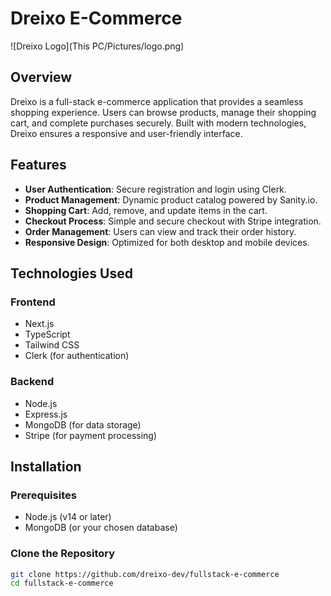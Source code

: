 # Dreixo E-Commerce

![Dreixo Logo](This PC/Pictures/logo.png) <!-- Replace with the actual path to your logo -->

## Overview

Dreixo is a full-stack e-commerce application that provides a seamless shopping experience. Users can browse products, manage their shopping cart, and complete purchases securely. Built with modern technologies, Dreixo ensures a responsive and user-friendly interface.

## Features

- **User Authentication**: Secure registration and login using Clerk.
- **Product Management**: Dynamic product catalog powered by Sanity.io.
- **Shopping Cart**: Add, remove, and update items in the cart.
- **Checkout Process**: Simple and secure checkout with Stripe integration.
- **Order Management**: Users can view and track their order history.
- **Responsive Design**: Optimized for both desktop and mobile devices.

## Technologies Used

### Frontend

- Next.js
- TypeScript
- Tailwind CSS
- Clerk (for authentication)

### Backend

- Node.js
- Express.js
- MongoDB (for data storage)
- Stripe (for payment processing)

## Installation

### Prerequisites

- Node.js (v14 or later)
- MongoDB (or your chosen database)

### Clone the Repository

```bash
git clone https://github.com/dreixo-dev/fullstack-e-commerce
cd fullstack-e-commerce
```
